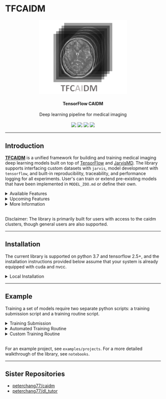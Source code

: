 # TFCAIDM

<div align="center">
    <img src="https://raw.githubusercontent.com/Brandhsu/tfcaidm/master/docs/images/tensor.png" height="240" width="284" alt="TFCAIDM Tensor">
    <h4>TensorFlow CAIDM</h4>
    Deep learning pipeline for medical imaging
    <br><br>
    <img src="https://badgen.net/pypi/v/tfcaidm">
    <img src="https://badgen.net/pypi/python/tfcaidm">
    <img src="https://badgen.net/github/license/brandhsu/tfcaidm">
    <img src="https://badgen.net/badge/code%20style/black?color=black">
</div>

---

## Introduction

<strong>[TFCAIDM](https://pypi.org/project/tfcaidm/)</strong> is a unified framework for building and training medical imaging deep learning models built on top of [TensorFlow](https://www.tensorflow.org/) and [JarvisMD](https://pypi.org/project/jarvis-md/). The library supports interfacing custom datasets with `jarvis`, model development with `tensorflow`, and built-in reproducibility, traceability, and performance logging for all experiments. User's can train or extend pre-existing models that have been implemented in `MODEL_ZOO.md` or define their own.

<details>

<summary>Available Features</summary>

- [`Reusable state-of-the-art deep learning model blocks`](https://github.com/Brandhsu/tfcaidm-pkg/blob/main/docs/tfcaidm/models/MODEL.md)
- `Support for training multiple models in parallel`
- `High-level interface for customizing datasets, models, loss functions, training routines, etc.`
- `Reproducibility, performance logging, model checkpointing, and hyperparameter tracking`
</details>

<details>

<summary>Upcoming Features</summary>

- `AutoML / efficient hyperparameter search`
- `Distributed data and model training`
- `Vision transformer models`
- `Better documentation`

</details>

<details>

<summary>More Information</summary>

- `YAML configuration files`
- `Hyperparameter tuning`
- `Supported models`
- `Customizability`
- `Viewing results`
- `Benchmarks (coming soon)`

</details>

<br>

Disclaimer: The library is primarily built for users with access to the caidm clusters, though general users are also supported.

---

## Installation

The current library is supported on python 3.7 and tensorflow 2.5+, and the installation instructions provided below assume that your system is already equipped with cuda and nvcc.

<details>
<summary>Local Installation</summary>

Install using the [conda](https://www.anaconda.com/products/individual) virtual environment.

Where `user` is your account username.

```sh
user $ conda create --name tfcaidm python=3.7
user $ conda activate tfcaidm
user (tfcaidm) $ pip install tensorflow
user (tfcaidm) $ pip install jarvis-md
user (tfcaidm) $ pip install tfcaidm
```

</details>

---

## Example

Training a set of models require two separate python scripts: a training submission script and a training routine script.

<details>
<summary>Training Submission</summary>

```python
from jarvis.utils.general import gpus
from tfcaidm import Jobs

# --- Define paths
YML_CONFIG = "pipeline.yml"
TRAIN_ROUTINE_PATH = "main.py"

# --- Submit a training job
Jobs(path=YML_CONFIG).setup(
    producer=__file__,
    consumer=TRAIN_ROUTINE_PATH,
).train_cluster()
```

</details>

<details>
<summary>Automated Training Routine</summary>

```python
from jarvis.train import params
from jarvis.utils.general import gpus
from tfcaidm import Trainer

# --- Autoselect GPU (use only on caidm cluster)
gpus.autoselect()

# --- Get hyperparameters (args passed by environment variables)
hyperparams = params.load()

# --- Train model (dataset and model created within trainer)
trainer = Trainer(hyperparams)
results = trainer.cross_validation(save=True)
trainer.save_results(results)
```

</details>

<details>
<summary>Custom Training Routine</summary>

```python
from jarvis.train import params
from jarvis.utils.general import gpus, overload
from tfcaidm import JClient
from tfcaidm import Model
from tfcaidm import Trainer

# --- Autoselect GPU (use only on caidm cluster)
gpus.autoselect()

# --- Get hyperparameters (args passed by environment variables)
hyperparams = params.load()

# --- Setup custom dataset generator (more details in notebooks)
@overload(JClient)
def create_generator(self, gen_data):
    for xs, ys in gen_data:

        # --- User defined code
        xs = DataAugment(xs)

        yield xs, ys

# --- Setup custom model (more details in notebooks)
@overload(Model)
def create(self):

    # --- User defined code
    model = ViT(...)
    model.compile(...)

    return model

# --- Train model (dataset and model created within trainer)
trainer = Trainer(hyperparams)
results = trainer.cross_validation(save=True)
trainer.save_results(results)

# See notebooks for a breakdown on customizability
```

</details>

<br>

For an example project, see `examples/projects`. For a more detailed walkthrough of the library, see `notebooks`.

---

## Sister Repositories

- [peterchang77/caidm](https://github.com/peterchang77/caidm)
- [peterchang77/dl_tutor](https://github.com/peterchang77/dl_tutor)
